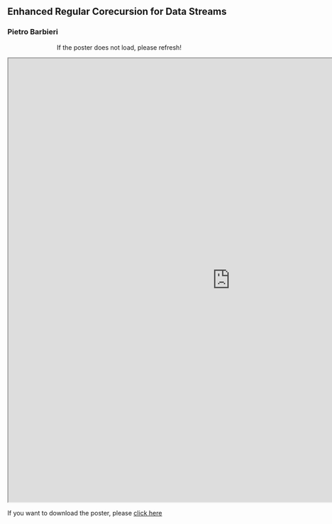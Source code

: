 ## Enhanced Regular Corecursion for Data Streams
### Pietro Barbieri

<center>
  <p>If the poster does not load, please refresh!</p>
 </center>

<head>
  <!-- <iframe src="/CSW21/Poster/a0poster.pdf" width="1000" height="1000" type="application/pdf"></iframe> -->
<iframe src="https://docs.google.com/gview?embedded=true&url=https://docs-dibris.github.io/CSW21/Poster/05_Barbieri.pdf" width="1000" height="1000" type="application/pdf"></iframe>

  <p>If you want to download the poster, please <a href="/CSW21/Poster/05_Barbieri.pdf" download="/CSW21/Poster/05_Barbieri.pdf">click here</a> </p>  
  
  
<script src="https://utteranc.es/client.js" 
repo="docs-dibris/CSW21" 
issue-term="poster05" 
theme="github-light" 
crossorigin="anonymous" 
async>
</script>

</head>
